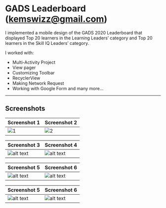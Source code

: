 # GADS Leaderboard (kemswizz@gmail.com)

I implemented a mobile design of the GADS 2020 Leaderboard that displayed Top 20 learners in the Learning Leaders’ category and Top 20 learners in the Skill IQ Leaders’ category.

I worked with:
  - Multi-Activity Project
 - View pager
 - Customizing Toolbar
 - RecyclerView
 - Making Network Request
 - Working with Google Form and many more...

 ---
 ## Screenshots


 | Screenshot 1     | Screenshot 2   |
|------------|-------------|
| ![1](https://img.techpowerup.org/200904/9.jpg) | ![2](https://img.techpowerup.org/200904/2856.jpg) |

 | Screenshot 3     | Screenshot 4    |
|------------|-------------|
| ![alt text](https://img.techpowerup.org/200904/3739.jpg) | ![alt text](https://img.techpowerup.org/200904/4762.jpg) |

| Screenshot 5     | Screenshot 6    |
|------------|-------------|
| ![alt text](https://img.techpowerup.org/200904/10416.jpg) | ![alt text](https://img.techpowerup.org/200904/7139.jpg) |

| Screenshot 5     | Screenshot 6    |
|------------|-------------|
| ![alt text](https://img.techpowerup.org/200904/8.jpg) | ![alt text](https://img.techpowerup.org/200904/1228.jpg) |
